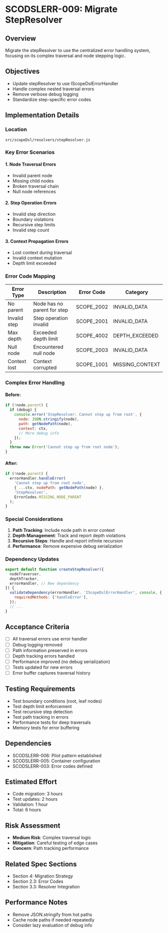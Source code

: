 # SCODSLERR-009: Migrate StepResolver

## Overview

Migrate the stepResolver to use the centralized error handling system, focusing on its complex traversal and node stepping logic.

## Objectives

- Update stepResolver to use IScopeDslErrorHandler
- Handle complex nested traversal errors
- Remove verbose debug logging
- Standardize step-specific error codes

## Implementation Details

### Location

`src/scopeDsl/resolvers/stepResolver.js`

### Key Error Scenarios

#### 1. Node Traversal Errors

- Invalid parent node
- Missing child nodes
- Broken traversal chain
- Null node references

#### 2. Step Operation Errors

- Invalid step direction
- Boundary violations
- Recursive step limits
- Invalid step count

#### 3. Context Propagation Errors

- Lost context during traversal
- Invalid context mutation
- Depth limit exceeded

### Error Code Mapping

| Error Type   | Description                 | Error Code | Category        |
| ------------ | --------------------------- | ---------- | --------------- |
| No parent    | Node has no parent for step | SCOPE_2002 | INVALID_DATA    |
| Invalid step | Step operation invalid      | SCOPE_2001 | INVALID_DATA    |
| Max depth    | Exceeded depth limit        | SCOPE_4002 | DEPTH_EXCEEDED  |
| Null node    | Encountered null node       | SCOPE_2003 | INVALID_DATA    |
| Context lost | Context corrupted           | SCOPE_1001 | MISSING_CONTEXT |

### Complex Error Handling

#### Before:

```javascript
if (!node.parent) {
  if (debug) {
    console.error('StepResolver: Cannot step up from root', {
      node: JSON.stringify(node),
      path: getNodePath(node),
      context: ctx,
      // More debug info
    });
  }
  throw new Error('Cannot step up from root node');
}
```

#### After:

```javascript
if (!node.parent) {
  errorHandler.handleError(
    'Cannot step up from root node',
    { ...ctx, nodePath: getNodePath(node) },
    'StepResolver',
    ErrorCodes.MISSING_NODE_PARENT
  );
}
```

### Special Considerations

1. **Path Tracking**: Include node path in error context
2. **Depth Management**: Track and report depth violations
3. **Recursive Steps**: Handle and report infinite recursion
4. **Performance**: Remove expensive debug serialization

### Dependency Updates

```javascript
export default function createStepResolver({
  nodeTraverser,
  depthTracker,
  errorHandler, // New dependency
}) {
  validateDependency(errorHandler, 'IScopeDslErrorHandler', console, {
    requiredMethods: ['handleError'],
  });
  // ...
}
```

## Acceptance Criteria

- [ ] All traversal errors use error handler
- [ ] Debug logging removed
- [ ] Path information preserved in errors
- [ ] Depth tracking errors handled
- [ ] Performance improved (no debug serialization)
- [ ] Tests updated for new errors
- [ ] Error buffer captures traversal history

## Testing Requirements

- Test boundary conditions (root, leaf nodes)
- Test depth limit enforcement
- Test recursive step detection
- Test path tracking in errors
- Performance tests for deep traversals
- Memory tests for error buffering

## Dependencies

- SCODSLERR-006: Pilot pattern established
- SCODSLERR-005: Container configuration
- SCODSLERR-003: Error codes defined

## Estimated Effort

- Code migration: 3 hours
- Test updates: 2 hours
- Validation: 1 hour
- Total: 6 hours

## Risk Assessment

- **Medium Risk**: Complex traversal logic
- **Mitigation**: Careful testing of edge cases
- **Concern**: Path tracking performance

## Related Spec Sections

- Section 4: Migration Strategy
- Section 2.3: Error Codes
- Section 3.3: Resolver Integration

## Performance Notes

- Remove JSON.stringify from hot paths
- Cache node paths if needed repeatedly
- Consider lazy evaluation of debug info
